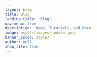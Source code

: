 ```yaml
---
layout: blog
title: Blog
landing-title: 'Blog'
nav-menu: true
description: 'News, Tutorials, and More'
image: assets/images/update.jpeg
banner_color: style7
author: null
show_tile: true
---
```

